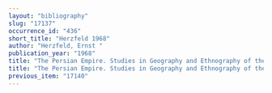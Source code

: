 ```yaml
---
layout: "bibliography"
slug: "17137"
occurrence_id: "436"
short_title: "Herzfeld 1968"
author: "Herzfeld, Ernst "
publication_year: "1968"
title: "The Persian Empire. Studies in Geography and Ethnography of the Ancient Near East"
title: "The Persian Empire. Studies in Geography and Ethnography of the Ancient Near East"
previous_item: "17140"
---
```

